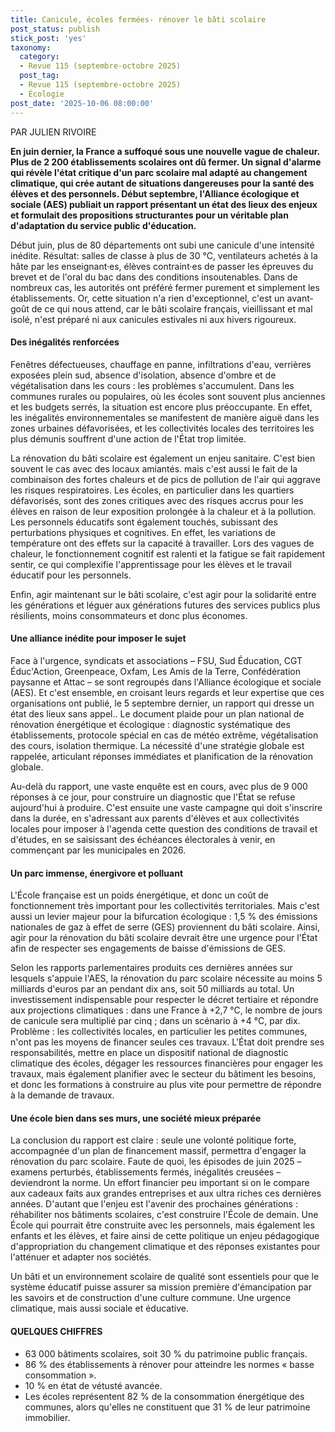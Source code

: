 ```yaml
---
title: Canicule, écoles fermées- rénover le bâti scolaire
post_status: publish
stick_post: 'yes'
taxonomy:
  category:
  - Revue 115 (septembre-octobre 2025)
  post_tag:
  - Revue 115 (septembre-octobre 2025)
  - Écologie
post_date: '2025-10-06 08:00:00'
---
```


PAR JULIEN RIVOIRE

**En juin dernier, la France a suffoqué sous une nouvelle vague de chaleur. Plus de 2 200 établissements scolaires ont dû fermer. Un signal d'alarme qui révèle l'état critique d'un parc scolaire mal adapté au changement climatique, qui crée autant de situations dangereuses pour la santé des élèves et des personnels. Début septembre, l'Alliance écologique et sociale (AES) publiait un rapport présentant un état des lieux des enjeux et formulait des propositions structurantes pour un véritable plan d'adaptation du service public d'éducation.**

Début juin, plus de 80 départements ont subi une canicule d'une intensité inédite. Résultat: salles de classe à plus de 30 °C, ventilateurs achetés à la hâte par les enseignant·es, élèves contraint·es de passer les épreuves du brevet et de l'oral du bac dans des conditions insoutenables. Dans de nombreux cas, les autorités ont préféré fermer purement et simplement les établissements. Or, cette situation n'a rien d'exceptionnel, c'est un avant-goût de ce qui nous attend, car le bâti scolaire français, vieillissant et mal isolé, n'est préparé ni aux canicules estivales ni aux hivers rigoureux.

#### Des inégalités renforcées

Fenêtres défectueuses, chauffage en panne, infiltrations d'eau, verrières exposées plein sud, absence d'isolation, absence d'ombre et de végétalisation dans les cours : les problèmes s'accumulent. Dans les communes rurales ou populaires, où les écoles sont souvent plus anciennes et les budgets serrés, la situation est encore plus préoccupante. En effet, les inégalités environnementales se manifestent de manière aiguë dans les zones urbaines défavorisées, et les collectivités locales des territoires les plus démunis souffrent d'une action de l'État trop limitée.

La rénovation du bâti scolaire est également un enjeu sanitaire. C'est bien souvent le cas avec des locaux amiantés. mais c'est aussi le fait de la combinaison des fortes chaleurs et de pics de pollution de l'air qui aggrave les risques respiratoires. Les écoles, en particulier dans les quartiers défavorisés, sont des zones critiques avec des risques accrus pour les élèves en raison de leur exposition prolongée à la chaleur et à la pollution. Les personnels éducatifs sont également touchés, subissant des perturbations physiques et cognitives. En effet, les variations de température ont des effets sur la capacité à travailler. Lors des vagues de chaleur, le fonctionnement cognitif est ralenti et la fatigue se fait rapidement sentir, ce qui complexifie l'apprentissage pour les élèves et le travail éducatif pour les personnels.

Enfin, agir maintenant sur le bâti scolaire, c'est agir pour la solidarité entre les générations et léguer aux générations futures des services publics plus résilients, moins consommateurs et donc plus économes.

#### Une alliance inédite pour imposer le sujet

Face à l'urgence, syndicats et associations – FSU, Sud Éducation, CGT Éduc'Action, Greenpeace, Oxfam, Les Amis de la Terre, Confédération paysanne et Attac – se sont regroupés dans l'Alliance écologique et sociale (AES). Et c'est ensemble, en croisant leurs regards et leur expertise que ces organisations ont publié, le 5 septembre dernier, un rapport qui dresse un état des lieux sans appel.. Le document plaide pour un plan national de rénovation énergétique et écologique : diagnostic systématique des établissements, protocole spécial en cas de météo extrême, végétalisation des cours, isolation thermique. La nécessité d'une stratégie globale est rappelée, articulant réponses immédiates et planification de la rénovation globale.

Au-delà du rapport, une vaste enquête est en cours, avec plus de 9 000 réponses à ce jour, pour construire un diagnostic que l'État se refuse aujourd'hui à produire. C'est ensuite une vaste campagne qui doit s'inscrire dans la durée, en s'adressant aux parents d'élèves et aux collectivités locales pour imposer à l'agenda cette question des conditions de travail et d'études, en se saisissant des échéances électorales à venir, en commençant par les municipales en 2026.

#### Un parc immense, énergivore et polluant

L'École française est un poids énergétique, et donc un coût de fonctionnement très important pour les collectivités territoriales. Mais c'est aussi un levier majeur pour la bifurcation écologique : 1,5 % des émissions nationales de gaz à effet de serre (GES) proviennent du bâti scolaire. Ainsi, agir pour la rénovation du bâti scolaire devrait être une urgence pour l'État afin de respecter ses engagements de baisse d'émissions de GES.

Selon les rapports parlementaires produits ces dernières années sur lesquels s'appuie l'AES, la rénovation du parc scolaire nécessite au moins 5 milliards d'euros par an pendant dix ans, soit 50 milliards au total. Un investissement indispensable pour respecter le décret tertiaire et répondre aux projections climatiques : dans une France à +2,7 °C, le nombre de jours de canicule sera multiplié par cinq ; dans un scénario à +4 °C, par dix. Problème : les collectivités locales, en particulier les petites communes, n'ont pas les moyens de financer seules ces travaux. L'État doit prendre ses responsabilités, mettre en place un dispositif national de diagnostic climatique des écoles, dégager les ressources financières pour engager les travaux, mais également planifier avec le secteur du bâtiment les besoins, et donc les formations à construire au plus vite pour permettre de répondre à la demande de travaux.

#### Une école bien dans ses murs, une société mieux préparée

La conclusion du rapport est claire : seule une volonté politique forte, accompagnée d'un plan de financement massif, permettra d'engager la rénovation du parc scolaire. Faute de quoi, les épisodes de juin 2025 – examens perturbés, établissements fermés, inégalités creusées – deviendront la norme. Un effort financier peu important si on le compare aux cadeaux faits aux grandes entreprises et aux ultra riches ces dernières années. D'autant que l'enjeu est l'avenir des prochaines générations : réhabiliter nos bâtiments scolaires, c'est construire l'École de demain. Une École qui pourrait être construite avec les personnels, mais également les enfants et les élèves, et faire ainsi de cette politique un enjeu pédagogique d'appropriation du changement climatique et des réponses existantes pour l'atténuer et adapter nos sociétés.

Un bâti et un environnement scolaire de qualité sont essentiels pour que le système éducatif puisse assurer sa mission première d'émancipation par les savoirs et de construction d'une culture commune. Une urgence climatique, mais aussi sociale et éducative.

#### QUELQUES CHIFFRES

- 63 000 bâtiments scolaires, soit 30 % du patrimoine public français.
- 86 % des établissements à rénover pour atteindre les normes « basse consommation ».
- 10 % en état de vétusté avancée.
- Les écoles représentent 82 % de la consommation énergétique des communes, alors qu'elles ne constituent que 31 % de leur patrimoine immobilier.